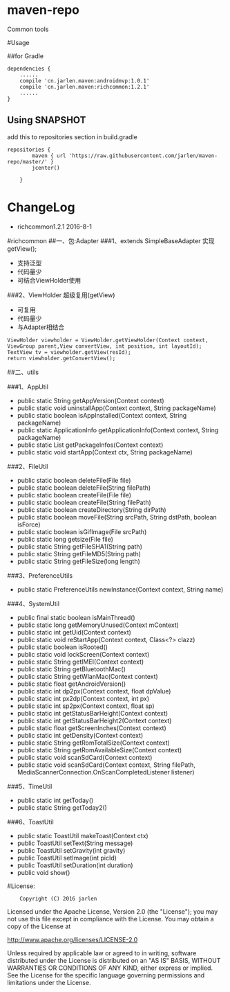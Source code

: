 # maven-repo

Common tools

#Usage

##for Gradle

```
dependencies {
    ......
    compile 'cn.jarlen.maven:androidmvp:1.0.1'
    compile 'cn.jarlen.maven:richcommon:1.2.1'
    ......
}
```
## Using SNAPSHOT

add this to repositories section in build.gradle

```
repositories {
        maven { url 'https://raw.githubusercontent.com/jarlen/maven-repo/master/' }
        jcenter()

    }
```

# ChangeLog

* richcommon1.2.1      2016-8-1


#richcommon
##一、包:Adapter 
###1、extends SimpleBaseAdapter 实现getView();
   
   * 支持泛型
   * 代码量少
   * 可结合ViewHolder使用

###2、ViewHolder 超级复用(getView)

   * 可复用
   * 代码量少
   * 与Adapter相结合
   

```
ViewHolder viewholder = ViewHolder.getViewHolder(Context context, ViewGroup parent,View convertView, int position, int layoutId);
TextView tv = viewholder.getView(resId);
return viewholder.getConvertView();
```
   
##二、utils

###1、AppUtil

* public static String getAppVersion(Context context)
* public static void uninstallApp(Context context, String packageName)
* public static boolean isAppInstalled(Context context, String packageName)
* public static ApplicationInfo getApplicationInfo(Context context, String packageName)
* public static List<PackageInfo> getPackageInfos(Context context)
* public static void startApp(Context ctx, String packageName)

###2、FileUtil

* public static boolean deleteFile(File file)
* public static boolean deleteFile(String filePath)
* public static boolean createFile(File file)
* public static boolean createFile(String filePath)
* public static boolean createDirectory(String dirPath)
* public static boolean moveFile(String srcPath, String dstPath, boolean isForce)
* public static boolean isGifImage(File srcPath)
* public static long getsize(File file)
* public static String getFileSHA1(String path)
* public static String getFileMD5(String path)
* public static String getFileSize(long length)

###3、PreferenceUtils

* public static PreferenceUtils newInstance(Context context, String name)

###4、SystemUtil

* public final static boolean isMainThread()
* public static long getMemoryUnused(Context mContext)
* public static int getUid(Context context)
* public static void reStartApp(Context context, Class<?> clazz)
* public static boolean isRooted()
* public static void lockScreen(Context context)
* public static String getIMEI(Context context)
* public static String getBluetoothMac()
* public static String getWlanMac(Context context)
* public static float getAndroidVersion()
* public static int dp2px(Context context, float dpValue)
* public static int px2dp(Context context, int px)
* public static int sp2px(Context context, float sp)
* public static int getStatusBarHeight(Context context)
* public static int getStatusBarHeight2(Context context)
* public static float getScreenInches(Context context)
* public static int getDensity(Context context)
* public static String getRomTotalSize(Context context)
* public static String getRomAvailableSize(Context context)
* public static void scanSdCard(Context context)
* public static void scanSdCard(Context context, String filePath, MediaScannerConnection.OnScanCompletedListener listener)

###5、TimeUtil

* public static int getToday()
* public static String getToday2()

###6、ToastUtil

* public static ToastUtil makeToast(Context ctx)
* public ToastUtil setText(String message)
* public ToastUtil setGravity(int gravity)
* public ToastUtil setImage(int picId)
* public ToastUtil setDuration(int duration)
* public void show()


#License:
        
        Copyright (C) 2016 jarlen
  
  Licensed under the Apache License, Version 2.0 (the "License");
  you may not use this file except in compliance with the License.
  You may obtain a copy of the License at
  
  http://www.apache.org/licenses/LICENSE-2.0
  
  Unless required by applicable law or agreed to in writing, software
  distributed under the License is distributed on an "AS IS" BASIS,
  WITHOUT WARRANTIES OR CONDITIONS OF ANY KIND, either express or implied.
  See the License for the specific language governing permissions and
  limitations under the License.
